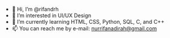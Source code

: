 - 👋 Hi, I’m @rifandrh
- 👀 I’m interested in UI/UX Design
- 🌱 I’m currently learning HTML, CSS, Python, SQL, C, and C++
- 📫 You can reach me by e-mail: nurrifanadirah@gmail.com

<!---
rifandrh/rifandrh is a ✨ special ✨ repository because its `README.md` (this file) appears on your GitHub profile.
You can click the Preview link to take a look at your changes.
--->
